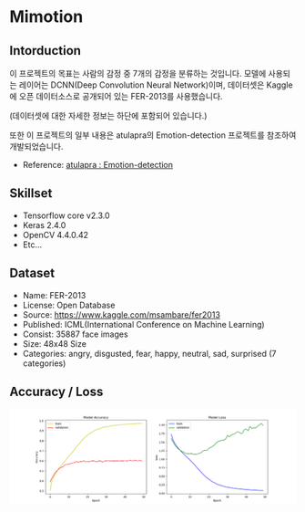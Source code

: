 # Mimotion

## Intorduction
이 프로젝트의 목표는 사람의 감정 중 7개의 감정을 분류하는 것입니다. 모델에 사용되는 레이어는 DCNN(Deep Convolution Neural Network)이며, 데이터셋은 Kaggle에 오픈 데이터소스로 공개되어 있는 FER-2013를 사용했습니다.

(데이터셋에 대한 자세한 정보는 하단에 포함되어 있습니다.)

또한 이 프로젝트의 일부 내용은 atulapra의 Emotion-detection 프로젝트를 참조하여 개발되었습니다.

- Reference: [atulapra : Emotion-detection](https://github.com/atulapra/Emotion-detection)

## Skillset
- Tensorflow core v2.3.0
- Keras 2.4.0
- OpenCV 4.4.0.42
- Etc...

## Dataset
- Name: FER-2013
- License: Open Database
- Source: https://www.kaggle.com/msambare/fer2013
- Published: ICML(International Conference on Machine Learning)
- Consist: 35887 face images
- Size: 48x48 Size
- Categories: angry, disgusted, fear, happy, neutral, sad, surprised (7 categories)

## Accuracy / Loss

![](plot.png)

